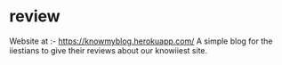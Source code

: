 # review
Website at :- https://knowmyblog.herokuapp.com/
A simple blog for the iiestians to give their reviews about our knowiiest site.
